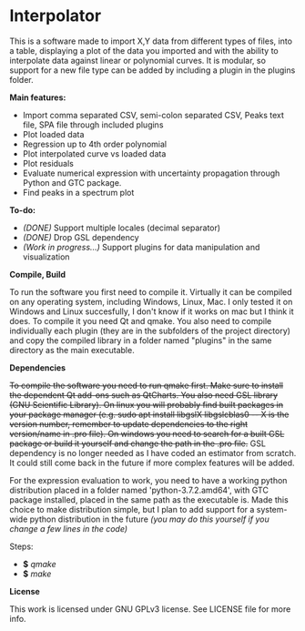# Interpolator
This is a software made to import X,Y data from different types of files, into a table, displaying a plot of the data you imported and with the ability to interpolate data against linear or polynomial curves.
It is modular, so support for a new file type can be added by including a plugin in the plugins folder.

**Main features:**
* Import comma separated CSV, semi-colon separated CSV, Peaks text file, SPA file through included plugins
* Plot loaded data
* Regression up to 4th order polynomial
* Plot interpolated curve vs loaded data
* Plot residuals
* Evaluate numerical expression with uncertainty propagation through Python and GTC package.
* Find peaks in a spectrum plot

**To-do:**
* *(DONE)* Support multiple locales (decimal separator)
* *(DONE)* Drop GSL dependency
* *(Work in progress...)* Support plugins for data manipulation and visualization

**Compile, Build**

To run the software you first need to compile it.
Virtually it can be compiled on any operating system, including Windows, Linux, Mac. I only tested it on Windows and Linux succesfully, I don't know if it works on mac but I think it does.
To compile it you need Qt and qmake. You also need to compile individually each plugin (they are in the subfolders of the project directory) and copy the compiled library in a folder named "plugins" in the same directory as the main executable.

**Dependencies**

~~To compile the software you need to run qmake first. Make sure to install the dependent Qt add-ons such as QtCharts.
You also need GSL library (GNU Scientific Library). On linux you will probably find built packages in your package manager (e.g. sudo apt install libgslX libgslcblas0 -- X is the version number, remember to update dependencies to the right version/name in .pro file). On windows you need to search for a built GSL package or build it yourself and change the path in the .pro file.~~
GSL dependency is no longer needed as I have coded an estimator from scratch. It could still come back in the future if more complex features will be added.

For the expression evaluation to work, you need to have a working python distribution placed in a folder named 'python-3.7.2.amd64', with GTC package installed, placed in the same path as the executable is. Made this choice to make distribution simple, but I plan to add support for a system-wide python distribution in the future *(you may do this yourself if you change a few lines in the code)*

Steps:
- **$** *qmake*
- **$** *make*

**License**

This work is licensed under GNU GPLv3 license. See LICENSE file for more info.
